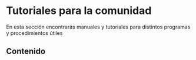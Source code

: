 # Tutoriales para la comunidad 

En esta sección encontrarás manuales y tutoriales para distintos programas y procedimientos útiles


## Contenido 

